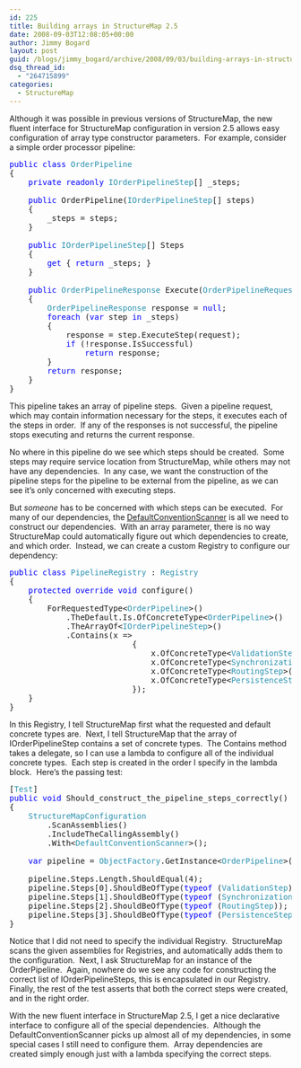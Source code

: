 ```yaml
---
id: 225
title: Building arrays in StructureMap 2.5
date: 2008-09-03T12:08:05+00:00
author: Jimmy Bogard
layout: post
guid: /blogs/jimmy_bogard/archive/2008/09/03/building-arrays-in-structuremap-2-5.aspx
dsq_thread_id:
  - "264715899"
categories:
  - StructureMap
---
```

Although it was possible in previous versions of StructureMap, the new fluent interface for StructureMap configuration in version 2.5 allows easy configuration of array type constructor parameters.&nbsp; For example, consider a simple order processor pipeline:

<pre><span style="color: blue">public class </span><span style="color: #2b91af">OrderPipeline
</span>{
    <span style="color: blue">private readonly </span><span style="color: #2b91af">IOrderPipelineStep</span>[] _steps;

    <span style="color: blue">public </span>OrderPipeline(<span style="color: #2b91af">IOrderPipelineStep</span>[] steps)
    {
        _steps = steps;
    }

    <span style="color: blue">public </span><span style="color: #2b91af">IOrderPipelineStep</span>[] Steps
    {
        <span style="color: blue">get </span>{ <span style="color: blue">return </span>_steps; }
    }

    <span style="color: blue">public </span><span style="color: #2b91af">OrderPipelineResponse </span>Execute(<span style="color: #2b91af">OrderPipelineRequest </span>request)
    {
        <span style="color: #2b91af">OrderPipelineResponse </span>response = <span style="color: blue">null</span>;
        <span style="color: blue">foreach </span>(<span style="color: blue">var </span>step <span style="color: blue">in </span>_steps)
        {
            response = step.ExecuteStep(request);
            <span style="color: blue">if </span>(!response.IsSuccessful)
                <span style="color: blue">return </span>response;
        }
        <span style="color: blue">return </span>response;
    }
}
</pre>

[](http://11011.net/software/vspaste)

This pipeline takes an array of pipeline steps.&nbsp; Given a pipeline request, which may contain information necessary for the steps, it executes each of the steps in order.&nbsp; If any of the responses is not successful, the pipeline stops executing and returns the current response.

No where in this pipeline do we see which steps should be created.&nbsp; Some steps may require service location from StructureMap, while others may not have any dependencies.&nbsp; In any case, we want the construction of the pipeline steps for the pipeline to be external from the pipeline, as we can see it&#8217;s only concerned with executing steps.

But _someone_ has to be concerned with which steps can be executed.&nbsp; For many of our dependencies, the [DefaultConventionScanner](http://www.lostechies.com/blogs/chad_myers/archive/2008/06/11/neat-tricks-with-structuremap.aspx) is all we need to construct our dependencies.&nbsp; With an array parameter, there is no way StructureMap could automatically figure out which dependencies to create, and which order.&nbsp; Instead, we can create a custom Registry to configure our dependency:

<pre><span style="color: blue">public class </span><span style="color: #2b91af">PipelineRegistry </span>: <span style="color: #2b91af">Registry
</span>{
    <span style="color: blue">protected override void </span>configure()
    {
        ForRequestedType&lt;<span style="color: #2b91af">OrderPipeline</span>&gt;()
            .TheDefault.Is.OfConcreteType&lt;<span style="color: #2b91af">OrderPipeline</span>&gt;()
            .TheArrayOf&lt;<span style="color: #2b91af">IOrderPipelineStep</span>&gt;()
            .Contains(x =&gt;
                          {
                              x.OfConcreteType&lt;<span style="color: #2b91af">ValidationStep</span>&gt;();
                              x.OfConcreteType&lt;<span style="color: #2b91af">SynchronizationStep</span>&gt;();
                              x.OfConcreteType&lt;<span style="color: #2b91af">RoutingStep</span>&gt;();
                              x.OfConcreteType&lt;<span style="color: #2b91af">PersistenceStep</span>&gt;();
                          });
    }
}
</pre>

[](http://11011.net/software/vspaste)

In this Registry, I tell StructureMap first what the requested and default concrete types are.&nbsp; Next, I tell StructureMap that the array of IOrderPipelineStep contains a set of concrete types.&nbsp; The Contains method takes a delegate, so I can use a lambda to configure all of the individual concrete types.&nbsp; Each step is created in the order I specify in the lambda block.&nbsp; Here&#8217;s the passing test:

<pre>[<span style="color: #2b91af">Test</span>]
<span style="color: blue">public void </span>Should_construct_the_pipeline_steps_correctly()
{
    <span style="color: #2b91af">StructureMapConfiguration
        </span>.ScanAssemblies()
        .IncludeTheCallingAssembly()
        .With&lt;<span style="color: #2b91af">DefaultConventionScanner</span>&gt;();

    <span style="color: blue">var </span>pipeline = <span style="color: #2b91af">ObjectFactory</span>.GetInstance&lt;<span style="color: #2b91af">OrderPipeline</span>&gt;();

    pipeline.Steps.Length.ShouldEqual(4);
    pipeline.Steps[0].ShouldBeOfType(<span style="color: blue">typeof </span>(<span style="color: #2b91af">ValidationStep</span>));
    pipeline.Steps[1].ShouldBeOfType(<span style="color: blue">typeof </span>(<span style="color: #2b91af">SynchronizationStep</span>));
    pipeline.Steps[2].ShouldBeOfType(<span style="color: blue">typeof </span>(<span style="color: #2b91af">RoutingStep</span>));
    pipeline.Steps[3].ShouldBeOfType(<span style="color: blue">typeof </span>(<span style="color: #2b91af">PersistenceStep</span>));
}
</pre>

[](http://11011.net/software/vspaste)

Notice that I did not need to specify the individual Registry.&nbsp; StructureMap scans the given assemblies for Registries, and automatically adds them to the configuration.&nbsp; Next, I ask StructureMap for an instance of the OrderPipeline.&nbsp; Again, nowhere do we see any code for constructing the correct list of IOrderPipelineSteps, this is encapsulated in our Registry.&nbsp; Finally, the rest of the test asserts that both the correct steps were created, and in the right order.

With the new fluent interface in StructureMap 2.5, I get a nice declarative interface to configure all of the special dependencies.&nbsp; Although the DefaultConventionScanner picks up almost all of my dependencies, in some special cases I still need to configure them.&nbsp; Array dependencies are created simply enough just with a lambda specifying the correct steps.